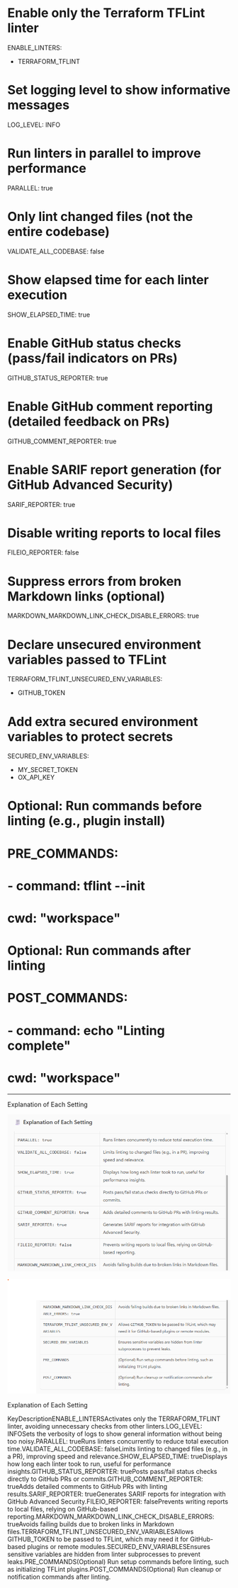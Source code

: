 # Enable only the Terraform TFLint linter
ENABLE_LINTERS:
  - TERRAFORM_TFLINT

# Set logging level to show informative messages
LOG_LEVEL: INFO

# Run linters in parallel to improve performance
PARALLEL: true

# Only lint changed files (not the entire codebase)
VALIDATE_ALL_CODEBASE: false

# Show elapsed time for each linter execution
SHOW_ELAPSED_TIME: true

# Enable GitHub status checks (pass/fail indicators on PRs)
GITHUB_STATUS_REPORTER: true

# Enable GitHub comment reporting (detailed feedback on PRs)
GITHUB_COMMENT_REPORTER: true

# Enable SARIF report generation (for GitHub Advanced Security)
SARIF_REPORTER: true

# Disable writing reports to local files
FILEIO_REPORTER: false

# Suppress errors from broken Markdown links (optional)
MARKDOWN_MARKDOWN_LINK_CHECK_DISABLE_ERRORS: true

# Declare unsecured environment variables passed to TFLint
TERRAFORM_TFLINT_UNSECURED_ENV_VARIABLES:
  - GITHUB_TOKEN

# Add extra secured environment variables to protect secrets
SECURED_ENV_VARIABLES:
  - MY_SECRET_TOKEN
  - OX_API_KEY

# Optional: Run commands before linting (e.g., plugin install)
# PRE_COMMANDS:
#   - command: tflint --init
#     cwd: "workspace"

# Optional: Run commands after linting
# POST_COMMANDS:
#   - command: echo "Linting complete"
#     cwd: "workspace"




-----------------------------------

Explanation of Each Setting





![alt text](image.png)


![alt text](image-1.png)




 Explanation of Each Setting

































































KeyDescriptionENABLE_LINTERSActivates only the TERRAFORM_TFLINT linter, avoiding unnecessary checks from other linters.LOG_LEVEL: INFOSets the verbosity of logs to show general information without being too noisy.PARALLEL: trueRuns linters concurrently to reduce total execution time.VALIDATE_ALL_CODEBASE: falseLimits linting to changed files (e.g., in a PR), improving speed and relevance.SHOW_ELAPSED_TIME: trueDisplays how long each linter took to run, useful for performance insights.GITHUB_STATUS_REPORTER: truePosts pass/fail status checks directly to GitHub PRs or commits.GITHUB_COMMENT_REPORTER: trueAdds detailed comments to GitHub PRs with linting results.SARIF_REPORTER: trueGenerates SARIF reports for integration with GitHub Advanced Security.FILEIO_REPORTER: falsePrevents writing reports to local files, relying on GitHub-based reporting.MARKDOWN_MARKDOWN_LINK_CHECK_DISABLE_ERRORS: trueAvoids failing builds due to broken links in Markdown files.TERRAFORM_TFLINT_UNSECURED_ENV_VARIABLESAllows GITHUB_TOKEN to be passed to TFLint, which may need it for GitHub-based plugins or remote modules.SECURED_ENV_VARIABLESEnsures sensitive variables are hidden from linter subprocesses to prevent leaks.PRE_COMMANDS(Optional) Run setup commands before linting, such as initializing TFLint plugins.POST_COMMANDS(Optional) Run cleanup or notification commands after linting.
